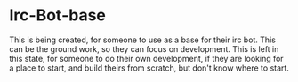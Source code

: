 Irc-Bot-base
============

This is being created, for someone to use as a base for their irc bot. This can be the ground work, so they can focus on development. 
This is left in this state, for someone to do their own development, if they are looking for a place to start, and build theirs from scratch, but don't know where to start.
